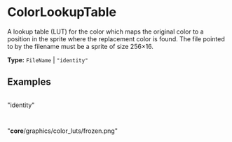 # ColorLookupTable

A lookup table (LUT) for the color which maps the original color to a position in the sprite where the replacement color is found. The file pointed to by the filename must be a sprite of size 256×16.

**Type:** `FileName` | `"identity"`

## Examples

```
```
"identity"
```
```

```
```
"__core__/graphics/color_luts/frozen.png"
```
```

